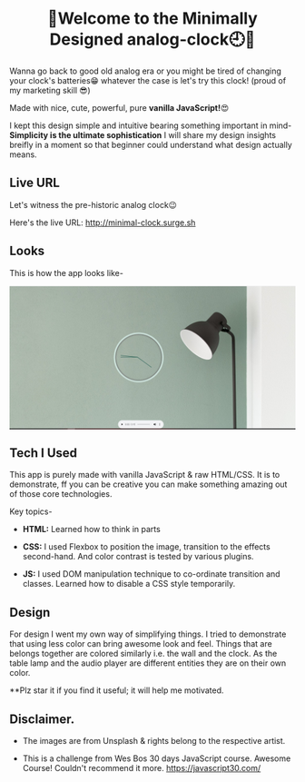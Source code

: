# <h1 align="center"> 👋Welcome to the Minimally Designed analog-clock🕘👋 </h1>
Wanna go back to good old analog era or you might be tired of changing your clock's batteries😁 
whatever the case is let's try this clock! (proud of my marketing skill 😎)

Made with nice, cute, powerful, pure **vanilla JavaScript!**😍


I kept this design simple and intuitive bearing something important in mind- __Simplicity is the ultimate sophistication__
I will share my design insights breifly in a moment so that beginner could understand what design actually means.


## Live URL
Let's witness the pre-historic analog clock😉

Here's the live URL: http://minimal-clock.surge.sh


## Looks
This is how the app looks like-

<img width="700" align="center" src="./img/challenge.jpg"/>

## Tech I Used
This app is purely made with vanilla JavaScript & raw HTML/CSS. It is to demonstrate, ff you can be creative you can make something amazing out of those core technologies.

Key topics-

+ **HTML:** Learned how to think in parts

+ **CSS:** I used Flexbox to position the image, transition to the effects second-hand. And color contrast is tested by various plugins.

+ **JS:** I used DOM manipulation technique to co-ordinate transition and classes. Learned how to disable a CSS style temporarily.

## Design
For design I went my own way of simplifying things. I tried to demonstrate that using less color can bring awesome look and feel.
Things that are belongs together are colored similarly i.e. the wall and the clock. As the table lamp and the audio player are different entities they are on
their own color.

**Plz star it if you find it useful; it will help me motivated.

## Disclaimer.

+ The images are from Unsplash & rights belong to the respective artist.

+ This is a challenge from Wes Bos 30 days JavaScript course. Awesome Course! Couldn't recommend it more. https://javascript30.com/
